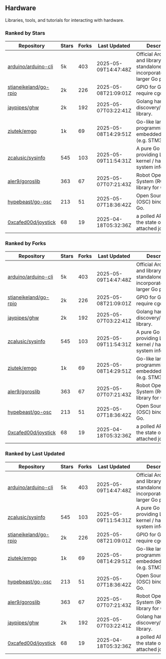 ## Hardware

Libraries, tools, and tutorials for interacting with hardware.

### Ranked by Stars

| Repository | Stars | Forks | Last Updated | Description | 
|------------|-------|-------|--------------|-------------|
| [arduino/arduino-cli](https://github.com/arduino/arduino-cli) | 5k | 403 | 2025-05-09T14:47:48Z |  Official Arduino CLI and library. Can run standalone, or be incorporated into larger Go projects. |
| [stianeikeland/go-rpio](https://github.com/stianeikeland/go-rpio) | 2k | 226 | 2025-05-08T21:09:01Z |  GPIO for Go, doesn't require cgo. |
| [jaypipes/ghw](https://github.com/jaypipes/ghw) | 2k | 192 | 2025-05-07T03:22:41Z |  Golang hardware discovery/inspection library. |
| [ziutek/emgo](https://github.com/ziutek/emgo) | 1k | 69 | 2025-05-08T14:29:51Z |  Go-like language for programming embedded systems (e.g. STM32 MCU). |
| [zcalusic/sysinfo](https://github.com/zcalusic/sysinfo) | 545 | 103 | 2025-05-09T11:54:31Z |  A pure Go library providing Linux OS / kernel / hardware system information. |
| [aler9/goroslib](https://github.com/aler9/goroslib) | 363 | 67 | 2025-05-07T07:21:43Z |  Robot Operating System (ROS) library for Go. |
| [hypebeast/go-osc](https://github.com/hypebeast/go-osc) | 213 | 51 | 2025-05-07T18:36:42Z |  Open Sound Control (OSC) bindings for Go. |
| [0xcafed00d/joystick](https://github.com/0xcafed00d/joystick) | 68 | 19 | 2025-04-18T05:32:36Z |  a polled API to read the state of an attached joystick. |

### Ranked by Forks

| Repository | Stars | Forks | Last Updated | Description | 
|------------|-------|-------|--------------|-------------|
| [arduino/arduino-cli](https://github.com/arduino/arduino-cli) | 5k | 403 | 2025-05-09T14:47:48Z |  Official Arduino CLI and library. Can run standalone, or be incorporated into larger Go projects. |
| [stianeikeland/go-rpio](https://github.com/stianeikeland/go-rpio) | 2k | 226 | 2025-05-08T21:09:01Z |  GPIO for Go, doesn't require cgo. |
| [jaypipes/ghw](https://github.com/jaypipes/ghw) | 2k | 192 | 2025-05-07T03:22:41Z |  Golang hardware discovery/inspection library. |
| [zcalusic/sysinfo](https://github.com/zcalusic/sysinfo) | 545 | 103 | 2025-05-09T11:54:31Z |  A pure Go library providing Linux OS / kernel / hardware system information. |
| [ziutek/emgo](https://github.com/ziutek/emgo) | 1k | 69 | 2025-05-08T14:29:51Z |  Go-like language for programming embedded systems (e.g. STM32 MCU). |
| [aler9/goroslib](https://github.com/aler9/goroslib) | 363 | 67 | 2025-05-07T07:21:43Z |  Robot Operating System (ROS) library for Go. |
| [hypebeast/go-osc](https://github.com/hypebeast/go-osc) | 213 | 51 | 2025-05-07T18:36:42Z |  Open Sound Control (OSC) bindings for Go. |
| [0xcafed00d/joystick](https://github.com/0xcafed00d/joystick) | 68 | 19 | 2025-04-18T05:32:36Z |  a polled API to read the state of an attached joystick. |

### Ranked by Last Updated

| Repository | Stars | Forks | Last Updated | Description | 
|------------|-------|-------|--------------|-------------|
| [arduino/arduino-cli](https://github.com/arduino/arduino-cli) | 5k | 403 | 2025-05-09T14:47:48Z |  Official Arduino CLI and library. Can run standalone, or be incorporated into larger Go projects. |
| [zcalusic/sysinfo](https://github.com/zcalusic/sysinfo) | 545 | 103 | 2025-05-09T11:54:31Z |  A pure Go library providing Linux OS / kernel / hardware system information. |
| [stianeikeland/go-rpio](https://github.com/stianeikeland/go-rpio) | 2k | 226 | 2025-05-08T21:09:01Z |  GPIO for Go, doesn't require cgo. |
| [ziutek/emgo](https://github.com/ziutek/emgo) | 1k | 69 | 2025-05-08T14:29:51Z |  Go-like language for programming embedded systems (e.g. STM32 MCU). |
| [hypebeast/go-osc](https://github.com/hypebeast/go-osc) | 213 | 51 | 2025-05-07T18:36:42Z |  Open Sound Control (OSC) bindings for Go. |
| [aler9/goroslib](https://github.com/aler9/goroslib) | 363 | 67 | 2025-05-07T07:21:43Z |  Robot Operating System (ROS) library for Go. |
| [jaypipes/ghw](https://github.com/jaypipes/ghw) | 2k | 192 | 2025-05-07T03:22:41Z |  Golang hardware discovery/inspection library. |
| [0xcafed00d/joystick](https://github.com/0xcafed00d/joystick) | 68 | 19 | 2025-04-18T05:32:36Z |  a polled API to read the state of an attached joystick. |

